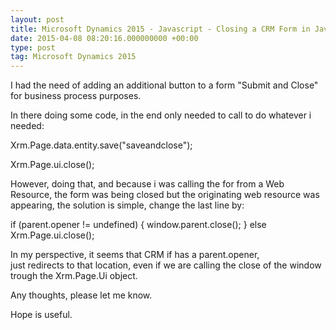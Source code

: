 ```yaml
---
layout: post
title: Microsoft Dynamics 2015 - Javascript - Closing a CRM Form in Javascript
date: 2015-04-08 08:20:16.000000000 +00:00
type: post
tag: Microsoft Dynamics 2015
---
```


<p>I had the need of adding an additional button to a form &quot;Submit and Close&quot; for business process purposes.</p>

<p>In there doing some code, in the end only needed to call to do whatever i needed:</p>

<p><span>Xrm.Page.data.entity.save(&quot;saveandclose&quot;);</span><br /></p>
<p><span><span>Xrm.Page.ui.close();</span><br /></span></p>

<p><span>However, doing that, and because i was calling the for from a Web Resource, the form was being closed but the originating web resource was appearing, the solution is simple, change the last line by:</span></p>

<p><span><span>if (parent.opener != undefined) { window.parent.close(); } else Xrm.Page.ui.close();</span><br /></span></p>

<p><span>In my perspective, it seems that CRM if has a parent.opener, just redirects to that location, even if we are calling the close of the window trough the Xrm.Page.Ui object.</span></p>

<p><span>Any thoughts, please let me know.</span></p>

<p><span>Hope is useful.</span></p>


